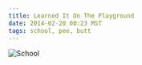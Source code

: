 ```yaml
---
title: Learned It On The Playground
date: 2014-02-20 00:23 MST
tags: school, pee, butt
---
```

<img src="/images/learned-it-on-the-playground_manvsmagic.png" alt="School" />

